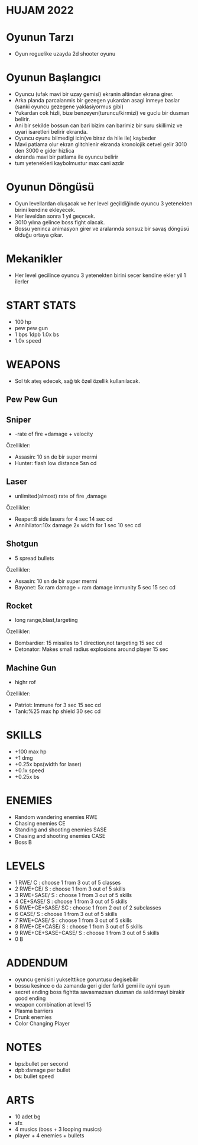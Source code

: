 # HUJAM 2022
# Oyunun Tarzı
- Oyun roguelike uzayda 2d shooter oyunu
# Oyunun Başlangıcı
- Oyuncu (ufak mavi bir uzay gemisi) ekranin altindan ekrana girer.
- Arka planda parcalanmis bir gezegen yukardan asagi inmeye baslar (sanki oyuncu gezegene yaklasiyormus gibi)
- Yukardan cok hizli, bize benzeyen(turuncu/kirmizi) ve guclu bir dusman belirir.
- Ani bir sekilde bossun can bari bizim can barimiz bir suru skillimiz ve uyari isaretleri belirir ekranda.
- Oyuncu oyunu bilmedigi icin(ve biraz da hile ile) kaybeder
- Mavi patlama olur ekran glitchlenir ekranda kronolojik cetvel gelir 3010 den 3000 e gider hizlica
- ekranda mavi bir patlama ile oyuncu belirir
- tum yetenekleri kaybolmustur max cani azdir

# Oyunun Döngüsü
- Oyun levellardan oluşacak ve her level geçildiğinde oyuncu 3 yetenekten birini kendine ekleyecek.
- Her leveldan sonra 1 yıl geçecek.
- 3010 yılına gelince boss fight olacak.
- Bossu yeninca animasyon girer ve aralarında sonsuz bir savaş döngüsü olduğu ortaya çıkar.

# Mekanikler
- Her level gecilince oyuncu 3 yetenekten birini secer kendine ekler yil 1 ilerler


# START STATS
- 100 hp
- pew pew gun
- 1 bps 1dpb 1.0x bs 
- 1.0x speed

# WEAPONS 
- Sol tık ateş edecek, sağ tık özel özellik kullanılacak.
## Pew Pew Gun
## Sniper 
  - -rate of fire +damage + velocity
  
  Özellikler:
  - Assasin: 10 sn de bir super mermi 
  - Hunter: flash low distance 5sn cd
## Laser 
  - unlimited(almost) rate of fire ,damage
  
  Özellikler:
  - Reaper:8 side lasers for 4 sec 14 sec cd
  - Annihilator:10x damage 2x width for 1 sec 10 sec cd
## Shotgun 
  - 5 spread bullets
  
  Özellikler:
  - Assasin: 10 sn de bir super mermi 
  - Bayonet: 5x ram damage + ram damage immunity 5 sec 15 sec cd
## Rocket  
  - long range,blast,targeting
  
  Özellikler:
  - Bombardier: 15 missiles to 1 direction,not targeting 15 sec cd 
  - Detonator: Makes small radius explosions around player 15 sec
## Machine Gun  
  - highr rof
  
  Özellikler:
  - Patriot: Immune for 3 sec 15 sec cd
  - Tank:%25 max hp shield 30 sec cd
   

# SKILLS
- +100 max hp
- +1 dmg
- +0.25x bps(width for laser)
- +0.1x speed
- +0.25x bs

# ENEMIES
- Random wandering enemies   RWE
- Chasing enemies   CE
- Standing and shooting enemies    SASE
- Chasing and shooting enemies    CASE
- Boss B

# LEVELS

- 1 RWE/  C : choose 1 from 3 out of 5 classes
- 2 RWE+CE/ S : choose 1 from 3 out of 5 skills
- 3 RWE+SASE/ S : choose 1 from 3 out of 5 skills
- 4 CE+SASE/ S : choose 1 from 3 out of 5 skills
- 5 RWE+CE+SASE/ SC : choose 1 from 2 out of 2 subclasses
- 6 CASE/ S : choose 1 from 3 out of 5 skills
- 7 RWE+CASE/ S : choose 1 from 3 out of 5 skills
- 8 RWE+CE+CASE/ S : choose 1 from 3 out of 5 skills
- 9 RWE+CE+SASE+CASE/ S : choose 1 from 3 out of 5 skills
- 0 B

# ADDENDUM
- oyuncu gemisini yukselttikce goruntusu degisebilir
- bossu kesince o da zamanda geri gider farkli gemi ile ayni oyun
- secret ending boss fightta savasmazsan dusman da saldirmayi birakir good ending
- weapon combination at level 15
- Plasma barriers
- Drunk enemies
- Color Changing Player

# NOTES
- bps:bullet per second
- dpb:damage per bullet
- bs: bullet speed 

# ARTS

- 10 adet bg
- sfx
- 4 musics (boss + 3 looping musics)
- player + 4 enemies + bullets

